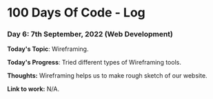# 100 Days Of Code - Log

### Day 6: 7th September, 2022 (Web Development)

**Today's Topic**: Wireframing.

**Today's Progress**: Tried different types of Wireframing tools.

**Thoughts:** Wireframing helps us to make rough sketch of our website.

**Link to work:** N/A.
